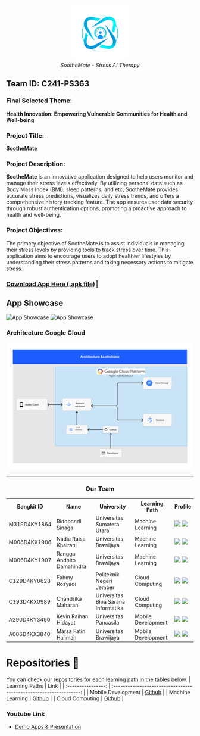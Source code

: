 <!-- # TechWaste
| ![logo men](https://media.discordapp.net/attachments/1023598916857499680/1114516345367842846/Group_40.png) |"A convenient way to manage your electronics waste."|
|--|--| -->

<div align="center">
  <img src="https://raw.githubusercontent.com/SootheMate-Capstone-Team-C241-PS363/.github/master/pictures/Logo%20SootheMate.png" width="150" height="150"><br>
  <i>SootheMate - Stress AI Therapy</i>
</div>

<!-- ### THE PORTAL
[Link to...](https://github.com/)
[Link to...](https://github.com/)
[Link to...](https://github.com/)
[Link to...](https://github.com/) -->

<!-- # About Us
TechWas is a student-led organization dedicated to enhancing the management of e-waste disposals and increasing awareness of electronic waste. Our team of six members, divided into machine learning, cloud computing, and mobile development divisions, has developed an app to achieve our goal. -->
## Team ID: C241-PS363

### Final Selected Theme:

**Health Innovation: Empowering Vulnerable Communities for Health and Well-being**

### Project Title:

**SootheMate**

### Project Description:

**SootheMate** is an innovative application designed to help users monitor and manage their stress levels effectively. By utilizing personal data such as Body Mass Index (BMI), sleep patterns, and etc, SootheMate provides accurate stress predictions, visualizes daily stress trends, and offers a comprehensive history tracking feature. The app ensures user data security through robust authentication options, promoting a proactive approach to health and well-being.

### Project Objectives:

The primary objective of SootheMate is to assist individuals in managing their stress levels by providing tools to track stress over time. This application aims to encourage users to adopt healthier lifestyles by understanding their stress patterns and taking necessary actions to mitigate stress.

### [Download App Here (.apk file)](https://s.id/SootheMateApp)📲
<!-- ### TBA -->

## App Showcase

![App Showcase](https://raw.githubusercontent.com/SootheMate-Capstone-Team-C241-PS363/.github/master/pictures/SootheMateMS.png)
![App Showcase](https://raw.githubusercontent.com/SootheMate-Capstone-Team-C241-PS363/.github/master/pictures/SootheMateMS2.png)

### Architecture Google Cloud

![Cloud Architecture](https://raw.githubusercontent.com/SootheMate-Capstone-Team-C241-PS363/.github/master/pictures/ArchitectureGCP.png)

---

<div align="center">
  <h3>Our Team</h3>
  <table align="center">
    <tr>
      <th>Bangkit ID</th>
      <th>Name</th>
      <th>University</th>
      <th>Learning Path</th>
      <th>Profile</th>
    </tr>
    <tr>
      <td>M319D4KY1864</td>
      <td>Ridopandi Sinaga</td>
      <td>Universitas Sumatera Utara</td>
      <td>Machine Learning</td>
      <td>
        <a href="https://github.com/ridopandiSinaga"><img src="https://img.shields.io/badge/github-121013?style=for-the-badge&logo=github&logoColor=white"></a>
        <a href="https://www.linkedin.com/in/ridopandi-sinaga/"><img src="https://img.shields.io/badge/linkedin-%230077B5.svg?style=for-the-badge&logo=linkedin&logoColor=white"></a>
      </td>
    </tr>
    <tr>
      <td>M006D4KX1906</td>
      <td>Nadia Raisa Khairani</td>
      <td>Universitas Brawijaya</td>
      <td>Machine Learning</td>
      <td>
        <a href="https://github.com/nadiaraisa"><img src="https://img.shields.io/badge/github-121013?style=for-the-badge&logo=github&logoColor=white"></a>
        <a href="https://www.linkedin.com/in/nadiaraisa-khairani"><img src="https://img.shields.io/badge/linkedin-%230077B5.svg?style=for-the-badge&logo=linkedin&logoColor=white"></a>
      </td>
    </tr>
    <tr>
      <td>M006D4KY1907</td>
      <td>Rangga Andhito Damahindra</td>
      <td>Universitas Brawijaya</td>
      <td>Machine Learning</td>
      <td>
        <a href="https://github.com/ranggadamahindra"><img src="https://img.shields.io/badge/github-121013?style=for-the-badge&logo=github&logoColor=white"></a>
        <a href="https://www.linkedin.com/in/rangga-andhito-damahindra"><img src="https://img.shields.io/badge/linkedin-%230077B5.svg?style=for-the-badge&logo=linkedin&logoColor=white"></a>
      </td>
    </tr>
    <tr>
      <td>C129D4KY0628</td>
      <td>Fahmy Rosyadi</td>
      <td>Politeknik Negeri Jember</td>
      <td>Cloud Computing</td>
      <td>
        <a href="https://github.com/rsydfhmy03"><img src="https://img.shields.io/badge/github-121013?style=for-the-badge&logo=github&logoColor=white"></a>
        <a href="https://www.linkedin.com/in/mitahudev03/"><img src="https://img.shields.io/badge/linkedin-%230077B5.svg?style=for-the-badge&logo=linkedin&logoColor=white"></a>
      </td>
    </tr>
    <tr>
      <td>C193D4KX0989</td>
      <td>Chandrika Maharani</td>
      <td>Universitas Bina Sarana Informatika</td>
      <td>Cloud Computing</td>
      <td>
        <a href="https://github.com/arikadesu"><img src="https://img.shields.io/badge/github-121013?style=for-the-badge&logo=github&logoColor=white"></a>
        <a href="https://www.linkedin.com/in/chandrika13/"><img src="https://img.shields.io/badge/linkedin-%230077B5.svg?style=for-the-badge&logo=linkedin&logoColor=white"></a>
      </td>
    </tr>
    <tr>
      <td>A290D4KY3490</td>
      <td>Kevin Raihan Hidayat</td>
      <td>Universitas Pancasila</td>
      <td>Mobile Development</td>
      <td>
        <a href="https://github.com/kevinxzuto"><img src="https://img.shields.io/badge/github-121013?style=for-the-badge&logo=github&logoColor=white"></a>
        <a href="https://www.linkedin.com/in/kevin-raihan-hidayat-4266512ba/"><img src="https://img.shields.io/badge/linkedin-%230077B5.svg?style=for-the-badge&logo=linkedin&logoColor=white"></a>
      </td>
    </tr>
    <tr>
      <td>A006D4KX3840</td>
      <td>Marsa Fatin Halimah</td>
      <td>Universitas Brawijaya</td>
      <td>Mobile Development</td>
      <td>
        <a href="https://github.com/marsaafh"><img src="https://img.shields.io/badge/github-121013?style=for-the-badge&logo=github&logoColor=white"></a>
        <a href="https://www.linkedin.com/in/marsa-fatin-9895bb209/"><img src="https://img.shields.io/badge/linkedin-%230077B5.svg?style=for-the-badge&logo=linkedin&logoColor=white"></a>
      </td>
    </tr>
  </table>
</div>



# Repositories 📁
You can check our repositories for each learning path in the tables below.
|   Learning Paths   |                                Link                                |
| :----------------: | :----------------------------------------------------------------: |
| Mobile Development | [Github](https://github.com/SootheMate-Capstone-Team-C241-PS363/SootheMate-MD)       |
|  Machine Learning  |  [Github](https://github.com/SootheMate-Capstone-Team-C241-PS363/SootheMate-ML)       |
|   Cloud Computing  |   [Github](https://github.com/SootheMate-Capstone-Team-C241-PS363/SootheMate-BackEnd)    |


### Youtube Link
- [Demo Apps & Presentation ](https://youtu.be/aa9PY87TGMY)


